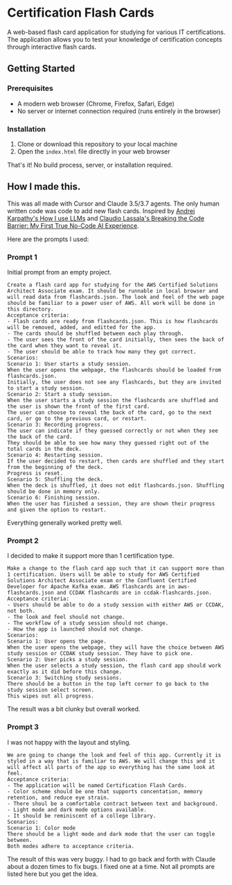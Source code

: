 # Certification Flash Cards

A web-based flash card application for studying for various IT certifications. The application allows you to test your knowledge of certification concepts through interactive flash cards.

## Getting Started

### Prerequisites

- A modern web browser (Chrome, Firefox, Safari, Edge)
- No server or internet connection required (runs entirely in the browser)

### Installation

1. Clone or download this repository to your local machine
2. Open the `index.html` file directly in your web browser

That's it! No build process, server, or installation required.

## How I made this.

This was all made with Cursor and Claude 3.5/3.7 agents. The only human written code was code to add new flash cards. Inspired by [Andrej Karpathy's How I use LLMs](https://www.youtube.com/watch?v=EWvNQjAaOHw) and [Claudio Lassala's Breaking the Code Barrier: My First True No-Code AI Experience](https://lassala.net/2025/03/06/breaking-the-code-barrier-my-first-true-no-code-ai-experience/). 

Here are the prompts I used:

### Prompt 1

Initial prompt from an empty project.

```
Create a flash card app for studying for the AWS Certified Solutions Architect Associate exam. It should be runnable in local browser and will read data from flashcards.json. The look and feel of the web page should be familiar to a power user of AWS. All work will be done in this directory.
Acceptance criteria:
- Flash cards are ready from flashcards.json. This is how flashcards will be removed, added, and editted for the app.
- The cards should be shuffled between each play through.
- The user sees the front of the card initially, then sees the back of the card when they want to reveal it.
- The user should be able to track how many they got correct.
Scenarios:
Scenario 1: User starts a study session.
When the user opens the webpage, the flashcards should be loaded from flashcards.json.
Initially, the user does not see any flashcards, but they are invited to start a study session.
Scenario 2: Start a study session.
When the user starts a study session the flashcards are shuffled and the user is shown the front of the first card.
The user can choose to reveal the back of the card, go to the next card, or go to the previous card, or restart.
Scenario 3: Recording progress.
The user can indicate if they guessed correctly or not when they see the back of the card.
They should be able to see how many they guessed right out of the total cards in the deck.
Scenario 4: Restarting session.
If the user decided to restart, then cards are shuffled and they start from the beginning of the deck.
Progress is reset.
Scenario 5: Shuffling the deck.
When the deck is shuffled, it does not edit flashcards.json. Shuffling should be done in memory only.
Scenario 6: Finishing session.
When the user has finished a session, they are shown their progress and given the option to restart.
```

Everything generally worked pretty well.

### Prompt 2

I decided to make it support more than 1 certification type.

```
Make a change to the flash card app such that it can support more than 1 certification. Users will be able to study for AWS Certified Solutions Architect Associate exam or the Confluent Certified Developer for Apache Kafka exam. AWS flashcards are in aws-flashcards.json and CCDAK flashcards are in ccdak-flashcards.json. 
Acceptance criteria:
- Users should be able to do a study session with either AWS or CCDAK, not both.
- The look and feel should not change.
- The workflow of a study session should not change.
- How the app is launched should not change.
Scenarios:
Scenario 1: User opens the page.
When the user opens the webpage, they will have the choice between AWS study session or CCDAK study session. They have to pick one.
Scenario 2: User picks a study session.
When the user selects a study session, the flash card app should work exactly as it did before this change.
Scenario 3: Switching study sessions.
There should be a button in the top left corner to go back to the study session select screen.
This wipes out all progress.
```

The result was a bit clunky but overall worked.

### Prompt 3

I was not happy with the layout and styling.

```
We are going to change the look and feel of this app. Currently it is styled in a way that is familiar to AWS. We will change this and it will affect all parts of the app so everything has the same look at feel.
Acceptance criteria:
- The application will be named Certification Flash Cards.
- Color scheme should be one that supports concentation, memory retention, and reduce eye strain.
- There shoul be a comfortable contract between text and background.
- Light mode and dark mode options available.
- It should be reminiscent of a college library.
Scenarios:
Scenario 1: Color mode
There should be a light mode and dark mode that the user can toggle between. 
Both modes adhere to acceptance criteria.
```

The result of this was very buggy. I had to go back and forth with Claude about a dozen times to fix bugs. I fixed one at a time. Not all prompts are listed here but you get the idea.